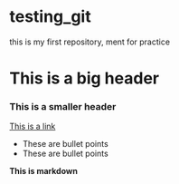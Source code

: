 # testing_git

this is my first repository, ment for practice

# This is a big header

### This is a smaller header

[This is a link](https://codingnomads.co)

- These are bullet points
- These are bullet points

**This is markdown**

